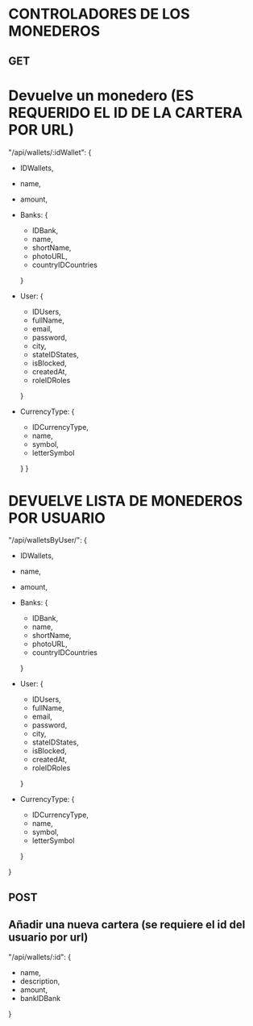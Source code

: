# CONTROLADORES DE LOS MONEDEROS

## GET

# Devuelve un monedero (ES REQUERIDO EL ID DE LA CARTERA POR URL)
"/api/wallets/:idWallet": {
- IDWallets, 
- name,
- amount,
- Banks: {
    - IDBank,
    - name,
    - shortName,
    - photoURL,
    - countryIDCountries

    }
- User: {
    - IDUsers,
    - fullName,
    - email,
    - password,
    - city,
    - stateIDStates,
    - isBlocked,
    - createdAt,
    - roleIDRoles

    }
- CurrencyType: {
    - IDCurrencyType,
    - name,
    - symbol,
    - letterSymbol

    }
}

# DEVUELVE LISTA DE MONEDEROS POR USUARIO
"/api/walletsByUser/": {
- IDWallets, 
- name,
- amount,
- Banks: {
    - IDBank,
    - name,
    - shortName,
    - photoURL,
    - countryIDCountries

    }
- User: {
    - IDUsers,
    - fullName,
    - email,
    - password,
    - city,
    - stateIDStates,
    - isBlocked,
    - createdAt,
    - roleIDRoles

    }
- CurrencyType: {
    - IDCurrencyType,
    - name,
    - symbol,
    - letterSymbol

    }

}


## POST

## Añadir una nueva cartera (se requiere el id del usuario por url)
"/api/wallets/:id": { 
- name, 
- description, 
- amount, 
- bankIDBank

}

